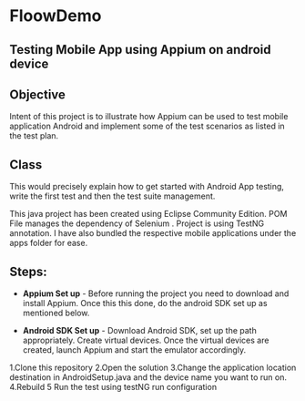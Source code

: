 

FloowDemo
==========
## Testing Mobile App using Appium on android device

## Objective 

Intent of this project is to illustrate how Appium can be used to test mobile application Android and implement some of the test scenarios as listed in the test plan.



## Class
This would precisely explain how to get started with Android App testing, write the first test and then the test suite management.

This java project has been created using Eclipse Community Edition. POM File manages the dependency of Selenium . Project is using TestNG annotation. I have also bundled the respective mobile applications under the apps folder for ease.

## Steps:

- **Appium Set up** - Before running the project you need to download and install Appium. Once this this done, do the android SDK set up as mentioned below.

- **Android SDK Set up** - Download Android SDK, set up the path appropriately. Create virtual devices. Once the virtual devices are created, launch Appium and start the emulator accordingly.

 1.Clone this repository
 2.Open the solution
 3.Change the application location destination in AndroidSetup.java and the device name you want to run on.
 4.Rebuild
 5 Run the test using testNG run configuration



